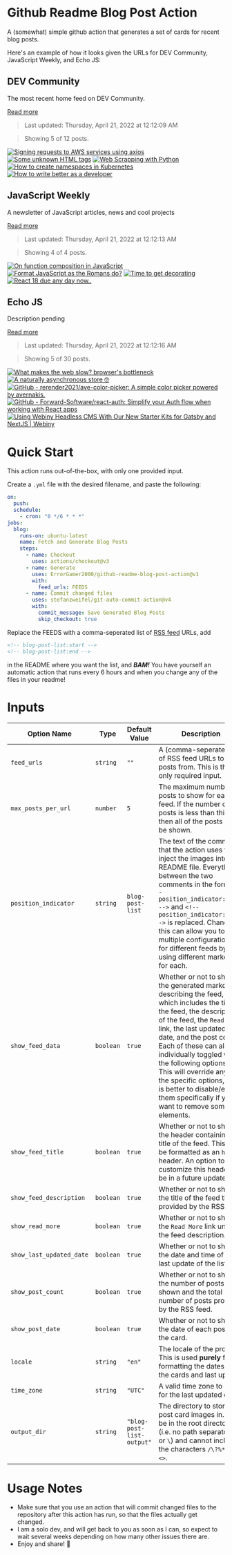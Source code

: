 # Github Readme Blog Post Action

A (somewhat) simple github action that generates a set of cards for recent blog posts.

Here's an example of how it looks given the URLs for DEV Community, JavaScript Weekly, and Echo JS:

<!-- post-list:start -->
## DEV Community

The most recent home feed on DEV Community.

[Read more](https://dev.to)
> Last updated: Thursday, April 21, 2022 at 12:12:09 AM

> Showing 5 of 12 posts.

[![Signing requests to AWS services using axios](https://raw.githubusercontent.com/ErrorGamer2000/github-readme-blog-post-action/main/generated_files/DEV_Community/Signing_requests_to_AWS_services_using_axios.svg)](https://dev.to/aws-builders/signing-requests-to-aws-services-using-axios-1043)
[![Some unknown HTML tags](https://raw.githubusercontent.com/ErrorGamer2000/github-readme-blog-post-action/main/generated_files/DEV_Community/Some_unknown_HTML_tags.svg)](https://dev.to/ndrohith/some-unknown-html-tags-f4c)
[![Web Scrapping with Python](https://raw.githubusercontent.com/ErrorGamer2000/github-readme-blog-post-action/main/generated_files/DEV_Community/Web_Scrapping_with_Python.svg)](https://dev.to/code_with_ali/web-scrapping-with-python-2p9n)
[![How to create namespaces in Kubernetes](https://raw.githubusercontent.com/ErrorGamer2000/github-readme-blog-post-action/main/generated_files/DEV_Community/How_to_create_namespaces_in_Kubernetes.svg)](https://dev.to/ada_pow/how-to-create-namespaces-in-kubernetes-4jok)
[![How to write better as a developer](https://raw.githubusercontent.com/ErrorGamer2000/github-readme-blog-post-action/main/generated_files/DEV_Community/How_to_write_better_as_a_developer.svg)](https://dev.to/how-to-dev/how-to-write-better-as-a-developer-342g)


## JavaScript Weekly

A newsletter of JavaScript articles, news and cool projects

[Read more](https://javascriptweekly.com/)
> Last updated: Thursday, April 21, 2022 at 12:12:13 AM

> Showing 4 of 4 posts.

[![On function composition in JavaScript](https://raw.githubusercontent.com/ErrorGamer2000/github-readme-blog-post-action/main/generated_files/JavaScript_Weekly/On_function_composition_in_JavaScript.svg)](https://javascriptweekly.com/issues/585)
[![Format JavaScript as the Romans do?](https://raw.githubusercontent.com/ErrorGamer2000/github-readme-blog-post-action/main/generated_files/JavaScript_Weekly/Format_JavaScript_as_the_Romans_do_.svg)](https://javascriptweekly.com/issues/584)
[![Time to get decorating](https://raw.githubusercontent.com/ErrorGamer2000/github-readme-blog-post-action/main/generated_files/JavaScript_Weekly/Time_to_get_decorating.svg)](https://javascriptweekly.com/issues/583)
[![React 18 due any day now..](https://raw.githubusercontent.com/ErrorGamer2000/github-readme-blog-post-action/main/generated_files/JavaScript_Weekly/React_18_due_any_day_now...svg)](https://javascriptweekly.com/issues/582)


## Echo JS

Description pending

[Read more](
http://www.echojs.com
)
> Last updated: Thursday, April 21, 2022 at 12:12:16 AM

> Showing 5 of 30 posts.

[![What makes the web slow? browser's bottleneck](https://raw.githubusercontent.com/ErrorGamer2000/github-readme-blog-post-action/main/generated_files/_Echo_JS_/What_makes_the_web_slow__browser's_bottleneck.svg)](https://medhatdawoud.net/blog/what-makes-the-web-slow)
[![A naturally asynchronous store 🤓](https://raw.githubusercontent.com/ErrorGamer2000/github-readme-blog-post-action/main/generated_files/_Echo_JS_/A_naturally_asynchronous_store_🤓.svg)](https://dev.to/uppercod/a-naturally-asynchronous-store-57f4)
[![GitHub - rerender2021/ave-color-picker: A simple color picker powered by avernakis.](https://raw.githubusercontent.com/ErrorGamer2000/github-readme-blog-post-action/main/generated_files/_Echo_JS_/GitHub_-_rerender2021_ave-color-picker__A_simple_color_picker_powered_by_avernakis..svg)](https://github.com/rerender2021/ave-color-picker)
[![GitHub - Forward-Software/react-auth: Simplify your Auth flow when working with React apps](https://raw.githubusercontent.com/ErrorGamer2000/github-readme-blog-post-action/main/generated_files/_Echo_JS_/GitHub_-_Forward-Software_react-auth__Simplify_your_Auth_flow_when_working_with_React_apps.svg)](https://github.com/Forward-Software/react-auth)
[![Using Webiny Headless CMS With Our New Starter Kits for Gatsby and NextJS | Webiny](https://raw.githubusercontent.com/ErrorGamer2000/github-readme-blog-post-action/main/generated_files/_Echo_JS_/Using_Webiny_Headless_CMS_With_Our_New_Starter_Kits_for_Gatsby_and_NextJS___Webiny.svg)](
https://www.webiny.com/blog/get-started-quickly-new-starters-gatsby-nextjs
)


<!-- post-list:end -->

# Quick Start

This action runs out-of-the-box, with only one provided input.

Create a `.yml` file with the desired filename, and paste the following:

```yml
on:
  push:
  schedule:
    - cron: "0 */6 * * *"
jobs:
  blog:
    runs-on: ubuntu-latest
    name: Fetch and Generate Blog Posts
    steps:
      - name: Checkout
        uses: actions/checkout@v3
      - name: Generate
        uses: ErrorGamer2000/github-readme-blog-post-action@v1
        with:
          feed_urls: FEEDS
      - name: Commit changed files
        uses: stefanzweifel/git-auto-commit-action@v4
        with:
          commit_message: Save Generated Blog Posts
          skip_checkout: true
```

Replace the FEEDS with a comma-seperated list of [RSS feed](https://rss.com/blog/how-do-rss-feeds-work/) URLs, add

```md
<!-- blog-post-list:start -->
<!-- blog-post-list:end -->
```

in the README where you want the list, and **_BAM!_** You have yourself an automatic action that runs every 6 hours and when you change any of the files in your readme!

# Inputs

<table>
  <thead>
    <tr>
      <th>Option Name</th>
      <th>Type</th>
      <th>Default Value</th>
      <th>Description</th>
    </tr>
  </thead>
  <tbody>
    <tr>
      <td><code>feed_urls</code></td>
      <td><code>string</code></td>
      <td><code>""</code></td>
      <td>A (comma-seperated) list of RSS feed URLs to load posts from. This is the only required input.</td>
    </tr>
    <tr>
      <td><code>max_posts_per_url</code></td>
      <td><code>number</code></td>
      <td><code>5</code></td>
      <td>The maximum number of posts to show for each feed. If the number of posts is less than this, then all of the posts will be shown.</td>
    </tr>
    <tr>
      <td><code>position_indicator</code></td>
      <td><code>string</code></td>
      <td><code>blog-post-list</code></td>
      <td>The text of the comments that the action uses to inject the images into the README file. Everything between the two comments in the form <code>&lt;!-- position_indicator:start --&gt;</code> and <code>&lt;!-- position_indicator:end --&gt;</code> is replaced. Changing this can allow you to use multiple configurations for different feeds by using different markers for each.</td>
    </tr>
    <tr>
      <td><code>show_feed_data</code></td>
      <td><code>boolean</code></td>
      <td><code>true</code></td>
      <td>Whether or not to show the generated markdown describing the feed, which includes the title of the feed, the description of the feed, the <code>Read More</code> link, the last updated date, and the post count. Each of these can also be individually toggled with the following options. This will override any of the specific options, so it is better to disable/enable them specifically if you want to remove some elements.</td>
    </tr>
    <tr>
      <td><code>show_feed_title</code></td>
      <td><code>boolean</code></td>
      <td><code>true</code></td>
      <td>Whether or not to show the header containing the title of the feed. This will be formatted as an <code>h2</code> header. An option to customize this header will be in a future update.</td>
    </tr>
    <tr>
      <td><code>show_feed_description</code></td>
      <td><code>boolean</code></td>
      <td><code>true</code></td>
      <td>Whether or not to show the title of the feed that is provided by the RSS feed.</td>
    </tr>
    <tr>
      <td><code>show_read_more</code></td>
      <td><code>boolean</code></td>
      <td><code>true</code></td>
      <td>Whether or not to show the <code>Read More</code> link under the feed description.</td>
    </tr>
    <tr>
      <td><code>show_last_updated_date</code></td>
      <td><code>boolean</code></td>
      <td><code>true</code></td>
      <td>Whether or not to show the date and time of the last update of the list.</td>
    </tr>
    <tr>
      <td><code>show_post_count</code></td>
      <td><code>boolean</code></td>
      <td><code>true</code></td>
      <td>Whether or not to show the number of posts shown and the total number of posts provided by the RSS feed.</td>
    </tr>
    <tr>
      <td><code>show_post_date</code></td>
      <td><code>boolean</code></td>
      <td><code>true</code></td>
      <td>Whether or not to show the date of each post on the card.</td>
    </tr>
    <tr>
      <td><code>locale</code></td>
      <td><code>string</code></td>
      <td><code>"en"</code></td>
      <td>The locale of the project. This is used <strong>purely</strong> for formatting the dates of the cards and last update.</td>
    </tr>
    <tr>
      <td><code>time_zone</code></td>
      <td><code>string</code></td>
      <td><code>"UTC"</code></td>
      <td>A valid time zone to use for the last updated date.</td>
    </tr>
    <tr>
      <td><code>output_dir</code></td>
      <td><code>string</code></td>
      <td><code>"blog-post-list-output"</code></td>
      <td>The directory to store the post card images in. Must be in the root directory (i.e. no path separators <code>/</code> or <code>\</code>) and cannot include the characters <code>/\?%*:|"&lt;&gt;</code>.</td>
    </tr>
<!--
    <tr>
      <td><code></code></td>
      <td><cde></cde></td>
      <td><code></code></td>
      <td></td>
    </tr>
-->
  </tbody>
</table>

# Usage Notes

- Make sure that you use an action that will commit changed files to the repository after this action has run, so that the files actually get changed.
- I am a solo dev, and will get back to you as soon as I can, so expect to wait several weeks depending on how many other issues there are.
- Enjoy and share! 🤗
